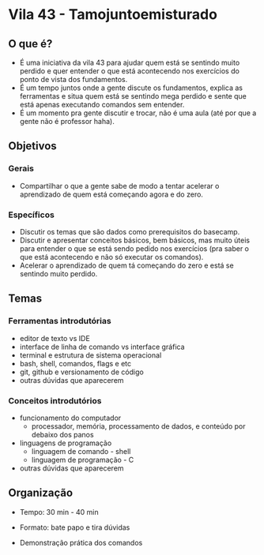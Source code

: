 # Vila 43 - Tamojuntoemisturado

## O que é?

- É uma iniciativa da vila 43 para ajudar quem está se sentindo muito perdido e quer entender o que está acontecendo nos exercícios do ponto de vista dos fundamentos.
- É um tempo juntos onde a gente discute os fundamentos, explica as ferramentas e situa quem está se sentindo mega perdido e sente que está apenas executando comandos sem entender.
- É um momento pra gente discutir e trocar, não é uma aula (até por que a gente não é professor haha).



## Objetivos

### Gerais

- Compartilhar o que a gente sabe de modo a tentar acelerar o aprendizado de quem está começando agora e do zero.

### Específicos

- Discutir os temas que são dados como prerequisitos do basecamp.
- Discutir e apresentar conceitos básicos, bem básicos, mas muito úteis para entender o que se está sendo pedido nos exercícios (pra saber o que está acontecendo e não só executar os comandos).
- Acelerar o aprendizado de quem tá começando do zero e está se sentindo muito perdido.



## Temas

### Ferramentas introdutórias
- editor de texto vs IDE
- interface de linha de comando vs interface gráfica
- terminal e estrutura de sistema operacional
- bash, shell, comandos, flags e etc
- git, github e versionamento de código
- outras dúvidas que aparecerem

### Conceitos introdutórios
- funcionamento do computador
    - processador, memória, processamento de dados, e conteúdo por debaixo dos panos 
- linguagens de programação
    - linguagem de comando - shell
    - linguagem de programação - C
- outras dúvidas que aparecerem



## Organização

- Tempo: 30 min - 40 min

- Formato: bate papo e tira dúvidas

- Demonstração prática dos comandos

  
